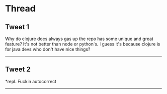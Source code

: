 # Thread

## Tweet 1

Why do clojure docs always gas up the repo has some unique and great feature? It's not better than node or python's. I guess it's because clojure is for java devs who don't have nice things?

---

## Tweet 2

*repl. Fuckin autocorrect

---

